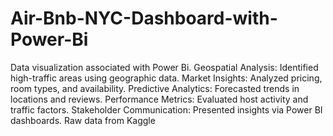 # Air-Bnb-NYC-Dashboard-with-Power-Bi
Data visualization associated with Power Bi. 
Geospatial Analysis: Identified high-traffic areas using geographic data.
Market Insights: Analyzed pricing, room types, and availability.
Predictive Analytics: Forecasted trends in locations and reviews.
Performance Metrics: Evaluated host activity and traffic factors.
Stakeholder Communication: Presented insights via Power BI dashboards.
Raw data from Kaggle
